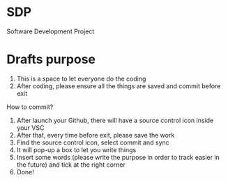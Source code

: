 # SDP
Software Development Project

# Drafts purpose

1. This is a space to let everyone do the coding
2. After coding, please ensure all the things are saved and commit before exit

How to commit?

1. After launch your Github, there will have a source control icon inside your VSC
2. After that, every time before exit, please save the work
3. Find the source control icon, select commit and sync
4. It will pop-up a box to let you write things
5. Insert some words (please write the purpose in order to track easier in the future) and tick at the right corner
6. Done! 
